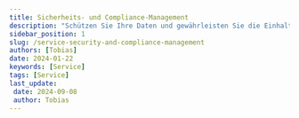 ```yaml
---
title: Sicherheits- und Compliance-Management
description: "Schützen Sie Ihre Daten und gewährleisten Sie die Einhaltung von Branchenstandards durch die Nutzung fortschrittlicher Sicherheitsfunktionen und Best Practices in Microsoft 365."
sidebar_position: 1
slug: /service-security-and-compliance-management
authors: [Tobias]
date: 2024-01-22
keywords: [Service]
tags: [Service]
last_update: 
 date: 2024-09-08
 author: Tobias
---
```

